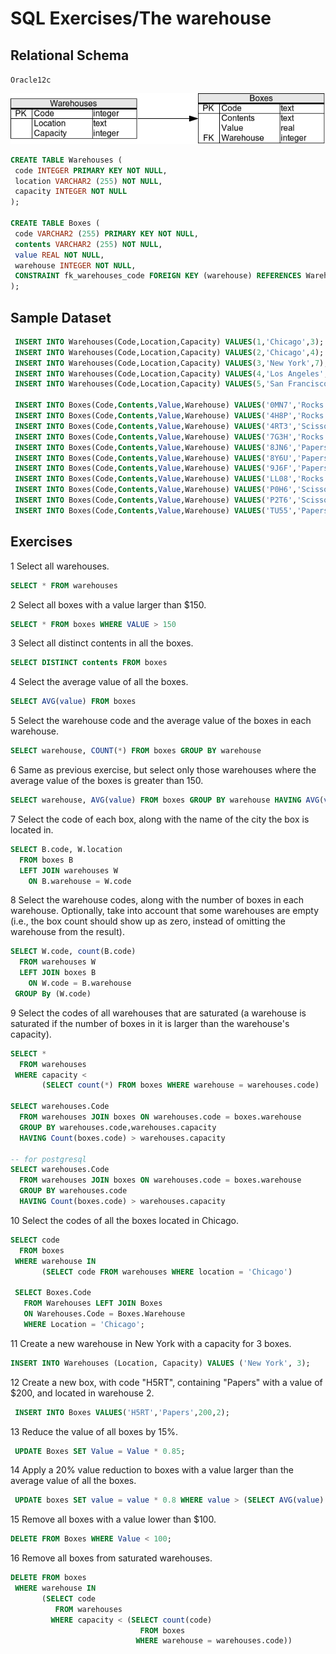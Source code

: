 # SQL Exercises/The warehouse

## Relational Schema

`Oracle12c`

![Computer-store-db](img/Sql_warehouse.png)

```sql
CREATE TABLE Warehouses (
 code INTEGER PRIMARY KEY NOT NULL,
 location VARCHAR2 (255) NOT NULL,
 capacity INTEGER NOT NULL
);

CREATE TABLE Boxes (
 code VARCHAR2 (255) PRIMARY KEY NOT NULL,
 contents VARCHAR2 (255) NOT NULL,
 value REAL NOT NULL,
 warehouse INTEGER NOT NULL,
 CONSTRAINT fk_warehouses_code FOREIGN KEY (warehouse) REFERENCES Warehouses(code)
);
```

## Sample Dataset
```sql
 INSERT INTO Warehouses(Code,Location,Capacity) VALUES(1,'Chicago',3);
 INSERT INTO Warehouses(Code,Location,Capacity) VALUES(2,'Chicago',4);
 INSERT INTO Warehouses(Code,Location,Capacity) VALUES(3,'New York',7);
 INSERT INTO Warehouses(Code,Location,Capacity) VALUES(4,'Los Angeles',2);
 INSERT INTO Warehouses(Code,Location,Capacity) VALUES(5,'San Francisco',8);
 
 INSERT INTO Boxes(Code,Contents,Value,Warehouse) VALUES('0MN7','Rocks',180,3);
 INSERT INTO Boxes(Code,Contents,Value,Warehouse) VALUES('4H8P','Rocks',250,1);
 INSERT INTO Boxes(Code,Contents,Value,Warehouse) VALUES('4RT3','Scissors',190,4);
 INSERT INTO Boxes(Code,Contents,Value,Warehouse) VALUES('7G3H','Rocks',200,1);
 INSERT INTO Boxes(Code,Contents,Value,Warehouse) VALUES('8JN6','Papers',75,1);
 INSERT INTO Boxes(Code,Contents,Value,Warehouse) VALUES('8Y6U','Papers',50,3);
 INSERT INTO Boxes(Code,Contents,Value,Warehouse) VALUES('9J6F','Papers',175,2);
 INSERT INTO Boxes(Code,Contents,Value,Warehouse) VALUES('LL08','Rocks',140,4);
 INSERT INTO Boxes(Code,Contents,Value,Warehouse) VALUES('P0H6','Scissors',125,1);
 INSERT INTO Boxes(Code,Contents,Value,Warehouse) VALUES('P2T6','Scissors',150,2);
 INSERT INTO Boxes(Code,Contents,Value,Warehouse) VALUES('TU55','Papers',90,5);
```

## Exercises

1 Select all warehouses.

```sql
SELECT * FROM warehouses
```

2 Select all boxes with a value larger than $150.

```sql
SELECT * FROM boxes WHERE VALUE > 150
```

3 Select all distinct contents in all the boxes.

```sql
SELECT DISTINCT contents FROM boxes
```

4 Select the average value of all the boxes.

```sql
SELECT AVG(value) FROM boxes
```

5 Select the warehouse code and the average value of the boxes in each warehouse.

```sql
SELECT warehouse, COUNT(*) FROM boxes GROUP BY warehouse
```

6 Same as previous exercise, but select only those warehouses where the average value of the boxes is greater than 150.

```sql
SELECT warehouse, AVG(value) FROM boxes GROUP BY warehouse HAVING AVG(value) > 150
```

7 Select the code of each box, along with the name of the city the box is located in.

```sql
SELECT B.code, W.location
  FROM boxes B
  LEFT JOIN warehouses W
    ON B.warehouse = W.code
```

8 Select the warehouse codes, along with the number of boxes in each warehouse. Optionally, take into account that some warehouses are empty (i.e., the box count should show up as zero, instead of omitting the warehouse from the result).

```sql
SELECT W.code, count(B.code)
  FROM warehouses W
  LEFT JOIN boxes B
    ON W.code = B.warehouse
 GROUP By (W.code)
```

9 Select the codes of all warehouses that are saturated (a warehouse is saturated if the number of boxes in it is larger than the warehouse's capacity).

```sql
SELECT *
  FROM warehouses
 WHERE capacity <
       (SELECT count(*) FROM boxes WHERE warehouse = warehouses.code)

SELECT warehouses.Code
  FROM warehouses JOIN boxes ON warehouses.code = boxes.warehouse
  GROUP BY warehouses.code,warehouses.capacity 
  HAVING Count(boxes.code) > warehouses.capacity

-- for postgresql
SELECT warehouses.Code
  FROM warehouses JOIN boxes ON warehouses.code = boxes.warehouse
  GROUP BY warehouses.code
  HAVING Count(boxes.code) > warehouses.capacity
```

10 Select the codes of all the boxes located in Chicago.

```sql
SELECT code
  FROM boxes
 WHERE warehouse IN
       (SELECT code FROM warehouses WHERE location = 'Chicago')

 SELECT Boxes.Code
   FROM Warehouses LEFT JOIN Boxes
   ON Warehouses.Code = Boxes.Warehouse
   WHERE Location = 'Chicago';
```

11 Create a new warehouse in New York with a capacity for 3 boxes.

```sql
INSERT INTO Warehouses (Location, Capacity) VALUES ('New York', 3);
```

12 Create a new box, with code "H5RT", containing "Papers" with a value of $200, and located in warehouse 2.

```sql
 INSERT INTO Boxes VALUES('H5RT','Papers',200,2);
```

13 Reduce the value of all boxes by 15%.

```sql
 UPDATE Boxes SET Value = Value * 0.85;
```

14 Apply a 20% value reduction to boxes with a value larger than the average value of all the boxes.

```sql
 UPDATE boxes SET value = value * 0.8 WHERE value > (SELECT AVG(value) FROM boxes)
```

15 Remove all boxes with a value lower than $100.

```sql
DELETE FROM Boxes WHERE Value < 100;
```

16 Remove all boxes from saturated warehouses.

```sql
DELETE FROM boxes
 WHERE warehouse IN
       (SELECT code
          FROM warehouses
         WHERE capacity < (SELECT count(code)
                             FROM boxes
                            WHERE warehouse = warehouses.code))
```

